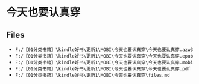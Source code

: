 # 今天也要认真穿

## Files

- `F:/【01分类书籍】\kindle好书\更新1\MOBI\今天也要认真穿\今天也要认真穿.azw3`
- `F:/【01分类书籍】\kindle好书\更新1\MOBI\今天也要认真穿\今天也要认真穿.epub`
- `F:/【01分类书籍】\kindle好书\更新1\MOBI\今天也要认真穿\今天也要认真穿.mobi`
- `F:/【01分类书籍】\kindle好书\更新1\MOBI\今天也要认真穿\今天也要认真穿.pdf`
- `F:/【01分类书籍】\kindle好书\更新1\MOBI\今天也要认真穿\files.md`
